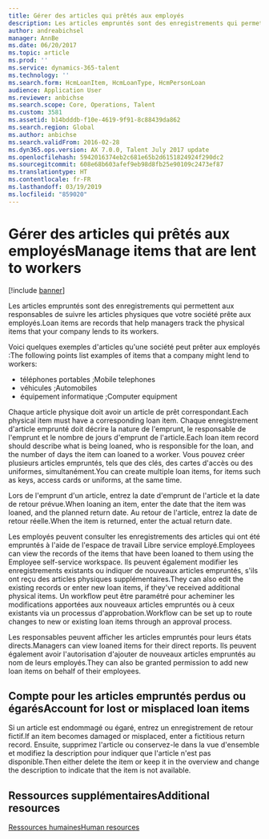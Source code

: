 ```yaml
---
title: Gérer des articles qui prêtés aux employés
description: Les articles empruntés sont des enregistrements qui permettent aux responsables de suivre les articles physiques que votre société prête aux employés.
author: andreabichsel
manager: AnnBe
ms.date: 06/20/2017
ms.topic: article
ms.prod: ''
ms.service: dynamics-365-talent
ms.technology: ''
ms.search.form: HcmLoanItem, HcmLoanType, HcmPersonLoan
audience: Application User
ms.reviewer: anbichse
ms.search.scope: Core, Operations, Talent
ms.custom: 3581
ms.assetid: b14bdddb-f10e-4619-9f91-8c88439da862
ms.search.region: Global
ms.author: anbichse
ms.search.validFrom: 2016-02-28
ms.dyn365.ops.version: AX 7.0.0, Talent July 2017 update
ms.openlocfilehash: 5942016374eb2c681e65b2d6151824924f290dc2
ms.sourcegitcommit: 608e68b603afef9eb98d8fb25e90109c2473ef87
ms.translationtype: HT
ms.contentlocale: fr-FR
ms.lasthandoff: 03/19/2019
ms.locfileid: "859020"
---
```

# <a name="manage-items-that-are-lent-to-workers"></a><span data-ttu-id="b213e-103">Gérer des articles qui prêtés aux employés</span><span class="sxs-lookup"><span data-stu-id="b213e-103">Manage items that are lent to workers</span></span>

[!include [banner](includes/banner.md)]

<span data-ttu-id="b213e-104">Les articles empruntés sont des enregistrements qui permettent aux responsables de suivre les articles physiques que votre société prête aux employés.</span><span class="sxs-lookup"><span data-stu-id="b213e-104">Loan items are records that help managers track the physical items that your company lends to its workers.</span></span> 

<span data-ttu-id="b213e-105">Voici quelques exemples d'articles qu'une société peut prêter aux employés :</span><span class="sxs-lookup"><span data-stu-id="b213e-105">The following points list examples of items that a company might lend to workers:</span></span>
-   <span data-ttu-id="b213e-106">téléphones portables ;</span><span class="sxs-lookup"><span data-stu-id="b213e-106">Mobile telephones</span></span>
-   <span data-ttu-id="b213e-107">véhicules ;</span><span class="sxs-lookup"><span data-stu-id="b213e-107">Automobiles</span></span>
-   <span data-ttu-id="b213e-108">équipement informatique ;</span><span class="sxs-lookup"><span data-stu-id="b213e-108">Computer equipment</span></span>

<span data-ttu-id="b213e-109">Chaque article physique doit avoir un article de prêt correspondant.</span><span class="sxs-lookup"><span data-stu-id="b213e-109">Each physical item must have a corresponding loan item.</span></span> <span data-ttu-id="b213e-110">Chaque enregistrement d'article emprunté doit décrire la nature de l'emprunt, le responsable de l'emprunt et le nombre de jours d'emprunt de l'article.</span><span class="sxs-lookup"><span data-stu-id="b213e-110">Each loan item record should describe what is being loaned, who is responsible for the loan, and the number of days the item can loaned to a worker.</span></span> <span data-ttu-id="b213e-111">Vous pouvez créer plusieurs articles empruntés, tels que des clés, des cartes d'accès ou des uniformes, simultanément.</span><span class="sxs-lookup"><span data-stu-id="b213e-111">You can create multiple loan items, for items such as keys, access cards or uniforms, at the same time.</span></span> 

<span data-ttu-id="b213e-112">Lors de l'emprunt d'un article, entrez la date d'emprunt de l'article et la date de retour prévue.</span><span class="sxs-lookup"><span data-stu-id="b213e-112">When loaning an item, enter the date that the item was loaned, and the planned return date.</span></span> <span data-ttu-id="b213e-113">Au retour de l'article, entrez la date de retour réelle.</span><span class="sxs-lookup"><span data-stu-id="b213e-113">When the item is returned, enter the actual return date.</span></span>

<span data-ttu-id="b213e-114">Les employés peuvent consulter les enregistrements des articles qui ont été empruntés à l'aide de l'espace de travail Libre service employé.</span><span class="sxs-lookup"><span data-stu-id="b213e-114">Employees can view the records of the items that have been loaned to them using the Employee self-service workspace.</span></span> <span data-ttu-id="b213e-115">Ils peuvent également modifier les enregistrements existants ou indiquer de nouveaux articles empruntés, s'ils ont reçu des articles physiques supplémentaires.</span><span class="sxs-lookup"><span data-stu-id="b213e-115">They can also edit the existing records or enter new loan items, if they've received additional physical items.</span></span>  <span data-ttu-id="b213e-116">Un workflow peut être paramétré pour acheminer les modifications apportées aux nouveaux articles empruntés ou à ceux existants via un processus d'approbation.</span><span class="sxs-lookup"><span data-stu-id="b213e-116">Workflow can be set up to route changes to new or existing loan items through an approval process.</span></span> 

<span data-ttu-id="b213e-117">Les responsables peuvent afficher les articles empruntés pour leurs états directs.</span><span class="sxs-lookup"><span data-stu-id="b213e-117">Managers can view loaned items for their direct reports.</span></span> <span data-ttu-id="b213e-118">Ils peuvent également avoir l'autorisation d'ajouter de nouveaux articles empruntés au nom de leurs employés.</span><span class="sxs-lookup"><span data-stu-id="b213e-118">They can also be granted permission to add new loan items on behalf of their employees.</span></span>

 <a name="account-for-lost-or-misplaced-loan-items"></a><span data-ttu-id="b213e-119">Compte pour les articles empruntés perdus ou égarés</span><span class="sxs-lookup"><span data-stu-id="b213e-119">Account for lost or misplaced loan items</span></span>
-----------------------------------------

<span data-ttu-id="b213e-120">Si un article est endommagé ou égaré, entrez un enregistrement de retour fictif.</span><span class="sxs-lookup"><span data-stu-id="b213e-120">If an item becomes damaged or misplaced, enter a fictitious return record.</span></span> <span data-ttu-id="b213e-121">Ensuite, supprimez l'article ou conservez-le dans la vue d'ensemble et modifiez la description pour indiquer que l'article n'est pas disponible.</span><span class="sxs-lookup"><span data-stu-id="b213e-121">Then either delete the item or keep it in the overview and change the description to indicate that the item is not available.</span></span>


<a name="additional-resources"></a><span data-ttu-id="b213e-122">Ressources supplémentaires</span><span class="sxs-lookup"><span data-stu-id="b213e-122">Additional resources</span></span>
--------

[<span data-ttu-id="b213e-123">Ressources humaines</span><span class="sxs-lookup"><span data-stu-id="b213e-123">Human resources</span></span>](index.md)



